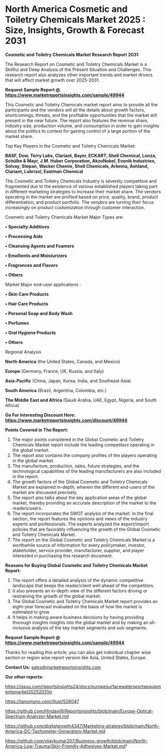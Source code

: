 # North America Cosmetic and Toiletry Chemicals Market 2025 : Size, Insights, Growth & Forecast 2031

<strong>Cosmetic and Toiletry Chemicals Market Research Report 2031</strong>

The Research Report on Cosmetic and Toiletry Chemicals Market is a Skillful and Deep Analysis of the Present Situation and Challenges. This research report also analyzes other important trends and market drivers that will affect market growth over 2025-2031.

<strong>Request Sample Report @ <a href=https://www.marketreportsinsights.com/sample/49944>https://www.marketreportsinsights.com/sample/49944</a></strong>

This Cosmetic and Toiletry Chemicals market report aims to provide all the participants and the vendors will all the details about growth factors, shortcomings, threats, and the profitable opportunities that the market will present in the near future. The report also features the revenue share, industry size, production volume, and consumption in order to gain insights about the politics to contest for gaining control of a large portion of the market share.

Top Key Players in the Cosmetic and Toiletry Chemicals Market:

<strong>BASF, Dow, Terry Labs, Clariant, Bayer, ECKART, Shell Chemical, Lonza, Schülke & Mayr, J.M. Huber Corporation, AkzoNobel, Evonik Industries, Solvay, Stepan, Wacker Chemie, Shell Chemicals, Arkema, Ashland, Clariant, Lubrizol, Eastman Chemical</strong>

The Cosmetic and Toiletry Chemicals Industry is severely competitive and fragmented due to the existence of various established players taking part in different marketing strategies to increase their market share. The vendors operating in the market are profiled based on price, quality, brand, product differentiation, and product portfolio. The vendors are turning their focus increasingly on product customization through customer interaction.

Cosmetic and Toiletry Chemicals Market Major Types are:

<strong>•  Specialty Additives

•  Processing Aids

•  Cleansing Agents and Foamers

•  Emollients and Moisturizers

•  Fragrances and Flavors

•  Others</strong>

Market Major end-user applications :

<strong>•  Skin Care Products

•  Hair Care Products

•  Personal Soap and Body Wash

•  Perfumes

•  Oral Hygiene Products

•  Others</strong>

Regional Analysis

</u><strong><b>North America</b></strong> (the United States, Canada, and Mexico)

<strong><b>Europe </b></strong>(Germany, France, UK, Russia, and Italy)

<strong><b>Asia-Pacific</b></strong> (China, Japan, Korea, India, and Southeast Asia)

<strong><b>South America</b></strong> (Brazil, Argentina, Colombia, etc.)

<strong><b>The Middle East and Africa</b></strong> (Saudi Arabia, UAE, Egypt, Nigeria, and South Africa)

<strong>Go For Interesting Discount Here: <a href=https://www.marketreportsinsights.com/discount/49944>https://www.marketreportsinsights.com/discount/49944</a></strong>

<strong>Points Covered in The Report:</strong>
<ol>
  <li>The major points considered in the Global Cosmetic and Toiletry Chemicals Market report include the leading competitors operating in the global market.</li>
  <li>The report also contains the company profiles of the players operating in the global market.</li>
  <li>The manufacture, production, sales, future strategies, and the technological capabilities of the leading manufacturers are also included in the report.</li>
  <li>The growth factors of the Global Cosmetic and Toiletry Chemicals Market are explained in-depth, wherein the different end-users of the market are discussed precisely.</li>
  <li>The report also talks about the key application areas of the global market, thereby providing an accurate description of the market to the readers/users.</li>
  <li>The report incorporates the SWOT analysis of the market. In the final section, the report features the opinions and views of the industry experts and professionals. The experts analyzed the export/import policies that are favorably influencing the growth of the Global Cosmetic and Toiletry Chemicals Market.</li>
  <li>The report on the Global Cosmetic and Toiletry Chemicals Market is a worthwhile source of information for every policymaker, investor, stakeholder, service provider, manufacturer, supplier, and player interested in purchasing this research document.</li>
</ol>
<strong>Reasons for Buying Global Cosmetic and Toiletry Chemicals Market Report:</strong>

<ol>
  <li>The report offers a detailed analysis of the dynamic competitive landscape that keeps the reader/client well ahead of the competitors.</li>
  <li>It also presents an in-depth view of the different factors driving or restraining the growth of the global market.</li>
  <li>The Global Cosmetic and Toiletry Chemicals Market report provides an eight-year forecast evaluated on the basis of how the market is estimated to grow.</li>
  <li>It helps in making aware business decisions by having providing thorough insights insights into the global market and by making an all-inclusive analysis of the key market segments and sub-segments.</li>
</ol>
<strong>Request Sample Report @ <a href=https://www.marketreportsinsights.com/sample/49944>https://www.marketreportsinsights.com/sample/49944</a></strong>


Thanks for reading this article; you can also get individual chapter wise section or region wise report version like Asia, United States, Europe.

<strong>Contact Us:</strong>
sales@marketreportsinsights.com

<strong>Our other reports:</strong>

<a href=https://issuu.com/reportsinsights24/docs/europesurfacewatersportsequipmentsmarket20252031in>https://issuu.com/reportsinsights24/docs/europesurfacewatersportsequipmentsmarket20252031in</a>

<a href=https://tanomuno.com/illust/526047>https://tanomuno.com/illust/526047</a>

<a href=https://github.com/Hindavii9/Reportsinsights/blob/main/Europe-Optical-Spectrum-Analyzer-Market.md>https://github.com/Hindavii9/Reportsinsights/blob/main/Europe-Optical-Spectrum-Analyzer-Market.md</a>

<a href=https://github.com/digitalgrowth4347/Marketing-strategy/blob/main/North-America-DC-Tachometer-Generators-Market.md>https://github.com/digitalgrowth4347/Marketing-strategy/blob/main/North-America-DC-Tachometer-Generators-Market.md</a>

<a href=https://github.com/vijaykumar207/Business-growth/blob/main/North-America-Low-Trauma/Skin-Friendly-Adhesives-Market.md>https://github.com/vijaykumar207/Business-growth/blob/main/North-America-Low-Trauma/Skin-Friendly-Adhesives-Market.md</a>"
